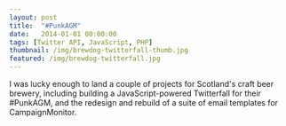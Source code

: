 ```yaml
---
layout: post
title:  "#PunkAGM"
date:   2014-01-01 00:00:00
tags: [Twitter API, JavaScript, PHP]
thumbnail: /img/brewdog-twitterfall-thumb.jpg
featured: /img/brewdog-twitterfall.jpg
---
```


I was lucky enough to land a couple of projects for Scotland's craft beer brewery, including building a JavaScript-powered Twitterfall for their #PunkAGM, and the redesign and rebuild of a suite of email templates for CampaignMonitor.